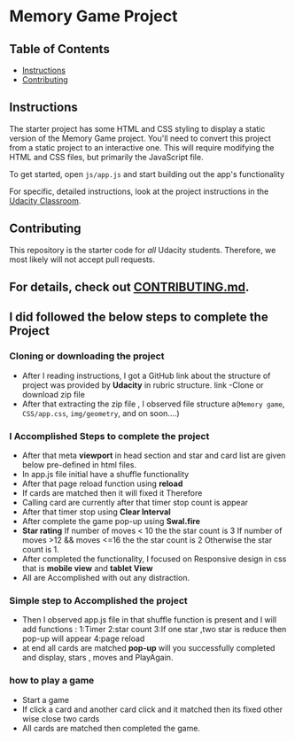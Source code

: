 # Memory Game Project

## Table of Contents

* [Instructions](#instructions)
* [Contributing](#contributing)

## Instructions

The starter project has some HTML and CSS styling to display a static version of the Memory Game project. You'll need to convert this project from a static project to an interactive one. This will require modifying the HTML and CSS files, but primarily the JavaScript file.

To get started, open `js/app.js` and start building out the app's functionality

For specific, detailed instructions, look at the project instructions in the [Udacity Classroom](https://classroom.udacity.com/me).

## Contributing

This repository is the starter code for _all_ Udacity students. Therefore, we most likely will not accept pull requests.

For details, check out [CONTRIBUTING.md](CONTRIBUTING.md).
-------------------------------
## I did followed the below steps to complete the Project

### Cloning or downloading the project

- After I reading instructions, I got a GitHub link about the structure of  project was provided by **Udacity** in rubric structure.
link
-Clone or download zip file
- After that extracting the zip file , I observed file structure a(`Memory game`, `CSS/app.css`,
                                                                  `img/geometry`, and on soon....)
### I Accomplished Steps to complete the project

- After that meta **viewport**  in head section and star and card list are given below pre-defined in html files.
- In app.js file initial have a shuffle functionality
- After that page reload function using **reload**
- If cards are matched then it will fixed it Therefore
- Calling card are currently after that timer stop count is appear
- After that timer stop using **Clear Interval**
- After complete the game pop-up using **Swal.fire**
- **Star rating**
     If number of moves < 10 the the star count is 3
     If number of moves >12 && moves <=16 the the star count is 2
     Otherwise the star count is 1.
- After completed the functionality, I focused on Responsive design in css that is **mobile view** and **tablet View**
- All are Accomplished with out any distraction.

### Simple step to Accomplished the project

- Then I observed app.js file in that shuffle function is present and I will add  functions :
      1:Timer
      2:star count
      3:If one star ,two star is reduce then pop-up will appear
      4:page reload
- at end all cards are matched **pop-up** will you successfully completed and display, stars , moves and PlayAgain.

### how to play a game

- Start a game
- If click a card and another card click and it matched then its fixed other wise close two cards
- All cards are matched then completed the game.
